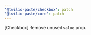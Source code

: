 ```yaml
---
'@twilio-paste/checkbox': patch
'@twilio-paste/core': patch
---
```


[Checkbox] Remove unused `value` prop.
